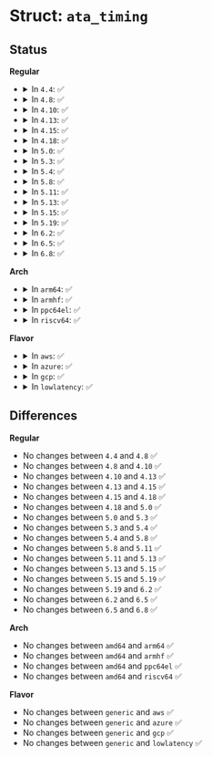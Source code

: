 # Struct: <code>ata_timing</code>

## Status
<b>Regular</b>
<ul>
<li>
<details>
<summary>In <code>4.4</code>: ✅</summary>

```c
struct ata_timing {
    short unsigned int mode;
    short unsigned int setup;
    short unsigned int act8b;
    short unsigned int rec8b;
    short unsigned int cyc8b;
    short unsigned int active;
    short unsigned int recover;
    short unsigned int dmack_hold;
    short unsigned int cycle;
    short unsigned int udma;
};
```
</details>
</li>
<li>
<details>
<summary>In <code>4.8</code>: ✅</summary>

```c
struct ata_timing {
    short unsigned int mode;
    short unsigned int setup;
    short unsigned int act8b;
    short unsigned int rec8b;
    short unsigned int cyc8b;
    short unsigned int active;
    short unsigned int recover;
    short unsigned int dmack_hold;
    short unsigned int cycle;
    short unsigned int udma;
};
```
</details>
</li>
<li>
<details>
<summary>In <code>4.10</code>: ✅</summary>

```c
struct ata_timing {
    short unsigned int mode;
    short unsigned int setup;
    short unsigned int act8b;
    short unsigned int rec8b;
    short unsigned int cyc8b;
    short unsigned int active;
    short unsigned int recover;
    short unsigned int dmack_hold;
    short unsigned int cycle;
    short unsigned int udma;
};
```
</details>
</li>
<li>
<details>
<summary>In <code>4.13</code>: ✅</summary>

```c
struct ata_timing {
    short unsigned int mode;
    short unsigned int setup;
    short unsigned int act8b;
    short unsigned int rec8b;
    short unsigned int cyc8b;
    short unsigned int active;
    short unsigned int recover;
    short unsigned int dmack_hold;
    short unsigned int cycle;
    short unsigned int udma;
};
```
</details>
</li>
<li>
<details>
<summary>In <code>4.15</code>: ✅</summary>

```c
struct ata_timing {
    short unsigned int mode;
    short unsigned int setup;
    short unsigned int act8b;
    short unsigned int rec8b;
    short unsigned int cyc8b;
    short unsigned int active;
    short unsigned int recover;
    short unsigned int dmack_hold;
    short unsigned int cycle;
    short unsigned int udma;
};
```
</details>
</li>
<li>
<details>
<summary>In <code>4.18</code>: ✅</summary>

```c
struct ata_timing {
    short unsigned int mode;
    short unsigned int setup;
    short unsigned int act8b;
    short unsigned int rec8b;
    short unsigned int cyc8b;
    short unsigned int active;
    short unsigned int recover;
    short unsigned int dmack_hold;
    short unsigned int cycle;
    short unsigned int udma;
};
```
</details>
</li>
<li>
<details>
<summary>In <code>5.0</code>: ✅</summary>

```c
struct ata_timing {
    short unsigned int mode;
    short unsigned int setup;
    short unsigned int act8b;
    short unsigned int rec8b;
    short unsigned int cyc8b;
    short unsigned int active;
    short unsigned int recover;
    short unsigned int dmack_hold;
    short unsigned int cycle;
    short unsigned int udma;
};
```
</details>
</li>
<li>
<details>
<summary>In <code>5.3</code>: ✅</summary>

```c
struct ata_timing {
    short unsigned int mode;
    short unsigned int setup;
    short unsigned int act8b;
    short unsigned int rec8b;
    short unsigned int cyc8b;
    short unsigned int active;
    short unsigned int recover;
    short unsigned int dmack_hold;
    short unsigned int cycle;
    short unsigned int udma;
};
```
</details>
</li>
<li>
<details>
<summary>In <code>5.4</code>: ✅</summary>

```c
struct ata_timing {
    short unsigned int mode;
    short unsigned int setup;
    short unsigned int act8b;
    short unsigned int rec8b;
    short unsigned int cyc8b;
    short unsigned int active;
    short unsigned int recover;
    short unsigned int dmack_hold;
    short unsigned int cycle;
    short unsigned int udma;
};
```
</details>
</li>
<li>
<details>
<summary>In <code>5.8</code>: ✅</summary>

```c
struct ata_timing {
    short unsigned int mode;
    short unsigned int setup;
    short unsigned int act8b;
    short unsigned int rec8b;
    short unsigned int cyc8b;
    short unsigned int active;
    short unsigned int recover;
    short unsigned int dmack_hold;
    short unsigned int cycle;
    short unsigned int udma;
};
```
</details>
</li>
<li>
<details>
<summary>In <code>5.11</code>: ✅</summary>

```c
struct ata_timing {
    short unsigned int mode;
    short unsigned int setup;
    short unsigned int act8b;
    short unsigned int rec8b;
    short unsigned int cyc8b;
    short unsigned int active;
    short unsigned int recover;
    short unsigned int dmack_hold;
    short unsigned int cycle;
    short unsigned int udma;
};
```
</details>
</li>
<li>
<details>
<summary>In <code>5.13</code>: ✅</summary>

```c
struct ata_timing {
    short unsigned int mode;
    short unsigned int setup;
    short unsigned int act8b;
    short unsigned int rec8b;
    short unsigned int cyc8b;
    short unsigned int active;
    short unsigned int recover;
    short unsigned int dmack_hold;
    short unsigned int cycle;
    short unsigned int udma;
};
```
</details>
</li>
<li>
<details>
<summary>In <code>5.15</code>: ✅</summary>

```c
struct ata_timing {
    short unsigned int mode;
    short unsigned int setup;
    short unsigned int act8b;
    short unsigned int rec8b;
    short unsigned int cyc8b;
    short unsigned int active;
    short unsigned int recover;
    short unsigned int dmack_hold;
    short unsigned int cycle;
    short unsigned int udma;
};
```
</details>
</li>
<li>
<details>
<summary>In <code>5.19</code>: ✅</summary>

```c
struct ata_timing {
    short unsigned int mode;
    short unsigned int setup;
    short unsigned int act8b;
    short unsigned int rec8b;
    short unsigned int cyc8b;
    short unsigned int active;
    short unsigned int recover;
    short unsigned int dmack_hold;
    short unsigned int cycle;
    short unsigned int udma;
};
```
</details>
</li>
<li>
<details>
<summary>In <code>6.2</code>: ✅</summary>

```c
struct ata_timing {
    short unsigned int mode;
    short unsigned int setup;
    short unsigned int act8b;
    short unsigned int rec8b;
    short unsigned int cyc8b;
    short unsigned int active;
    short unsigned int recover;
    short unsigned int dmack_hold;
    short unsigned int cycle;
    short unsigned int udma;
};
```
</details>
</li>
<li>
<details>
<summary>In <code>6.5</code>: ✅</summary>

```c
struct ata_timing {
    short unsigned int mode;
    short unsigned int setup;
    short unsigned int act8b;
    short unsigned int rec8b;
    short unsigned int cyc8b;
    short unsigned int active;
    short unsigned int recover;
    short unsigned int dmack_hold;
    short unsigned int cycle;
    short unsigned int udma;
};
```
</details>
</li>
<li>
<details>
<summary>In <code>6.8</code>: ✅</summary>

```c
struct ata_timing {
    short unsigned int mode;
    short unsigned int setup;
    short unsigned int act8b;
    short unsigned int rec8b;
    short unsigned int cyc8b;
    short unsigned int active;
    short unsigned int recover;
    short unsigned int dmack_hold;
    short unsigned int cycle;
    short unsigned int udma;
};
```
</details>
</li>
</ul>
<b>Arch</b>
<ul>
<li>
<details>
<summary>In <code>arm64</code>: ✅</summary>

```c
struct ata_timing {
    short unsigned int mode;
    short unsigned int setup;
    short unsigned int act8b;
    short unsigned int rec8b;
    short unsigned int cyc8b;
    short unsigned int active;
    short unsigned int recover;
    short unsigned int dmack_hold;
    short unsigned int cycle;
    short unsigned int udma;
};
```
</details>
</li>
<li>
<details>
<summary>In <code>armhf</code>: ✅</summary>

```c
struct ata_timing {
    short unsigned int mode;
    short unsigned int setup;
    short unsigned int act8b;
    short unsigned int rec8b;
    short unsigned int cyc8b;
    short unsigned int active;
    short unsigned int recover;
    short unsigned int dmack_hold;
    short unsigned int cycle;
    short unsigned int udma;
};
```
</details>
</li>
<li>
<details>
<summary>In <code>ppc64el</code>: ✅</summary>

```c
struct ata_timing {
    short unsigned int mode;
    short unsigned int setup;
    short unsigned int act8b;
    short unsigned int rec8b;
    short unsigned int cyc8b;
    short unsigned int active;
    short unsigned int recover;
    short unsigned int dmack_hold;
    short unsigned int cycle;
    short unsigned int udma;
};
```
</details>
</li>
<li>
<details>
<summary>In <code>riscv64</code>: ✅</summary>

```c
struct ata_timing {
    short unsigned int mode;
    short unsigned int setup;
    short unsigned int act8b;
    short unsigned int rec8b;
    short unsigned int cyc8b;
    short unsigned int active;
    short unsigned int recover;
    short unsigned int dmack_hold;
    short unsigned int cycle;
    short unsigned int udma;
};
```
</details>
</li>
</ul>
<b>Flavor</b>
<ul>
<li>
<details>
<summary>In <code>aws</code>: ✅</summary>

```c
struct ata_timing {
    short unsigned int mode;
    short unsigned int setup;
    short unsigned int act8b;
    short unsigned int rec8b;
    short unsigned int cyc8b;
    short unsigned int active;
    short unsigned int recover;
    short unsigned int dmack_hold;
    short unsigned int cycle;
    short unsigned int udma;
};
```
</details>
</li>
<li>
<details>
<summary>In <code>azure</code>: ✅</summary>

```c
struct ata_timing {
    short unsigned int mode;
    short unsigned int setup;
    short unsigned int act8b;
    short unsigned int rec8b;
    short unsigned int cyc8b;
    short unsigned int active;
    short unsigned int recover;
    short unsigned int dmack_hold;
    short unsigned int cycle;
    short unsigned int udma;
};
```
</details>
</li>
<li>
<details>
<summary>In <code>gcp</code>: ✅</summary>

```c
struct ata_timing {
    short unsigned int mode;
    short unsigned int setup;
    short unsigned int act8b;
    short unsigned int rec8b;
    short unsigned int cyc8b;
    short unsigned int active;
    short unsigned int recover;
    short unsigned int dmack_hold;
    short unsigned int cycle;
    short unsigned int udma;
};
```
</details>
</li>
<li>
<details>
<summary>In <code>lowlatency</code>: ✅</summary>

```c
struct ata_timing {
    short unsigned int mode;
    short unsigned int setup;
    short unsigned int act8b;
    short unsigned int rec8b;
    short unsigned int cyc8b;
    short unsigned int active;
    short unsigned int recover;
    short unsigned int dmack_hold;
    short unsigned int cycle;
    short unsigned int udma;
};
```
</details>
</li>
</ul>

## Differences
<b>Regular</b>
<ul>
<li>
No changes between <code>4.4</code> and <code>4.8</code> ✅
</li>
<li>
No changes between <code>4.8</code> and <code>4.10</code> ✅
</li>
<li>
No changes between <code>4.10</code> and <code>4.13</code> ✅
</li>
<li>
No changes between <code>4.13</code> and <code>4.15</code> ✅
</li>
<li>
No changes between <code>4.15</code> and <code>4.18</code> ✅
</li>
<li>
No changes between <code>4.18</code> and <code>5.0</code> ✅
</li>
<li>
No changes between <code>5.0</code> and <code>5.3</code> ✅
</li>
<li>
No changes between <code>5.3</code> and <code>5.4</code> ✅
</li>
<li>
No changes between <code>5.4</code> and <code>5.8</code> ✅
</li>
<li>
No changes between <code>5.8</code> and <code>5.11</code> ✅
</li>
<li>
No changes between <code>5.11</code> and <code>5.13</code> ✅
</li>
<li>
No changes between <code>5.13</code> and <code>5.15</code> ✅
</li>
<li>
No changes between <code>5.15</code> and <code>5.19</code> ✅
</li>
<li>
No changes between <code>5.19</code> and <code>6.2</code> ✅
</li>
<li>
No changes between <code>6.2</code> and <code>6.5</code> ✅
</li>
<li>
No changes between <code>6.5</code> and <code>6.8</code> ✅
</li>
</ul>
<b>Arch</b>
<ul>
<li>
No changes between <code>amd64</code> and <code>arm64</code> ✅
</li>
<li>
No changes between <code>amd64</code> and <code>armhf</code> ✅
</li>
<li>
No changes between <code>amd64</code> and <code>ppc64el</code> ✅
</li>
<li>
No changes between <code>amd64</code> and <code>riscv64</code> ✅
</li>
</ul>
<b>Flavor</b>
<ul>
<li>
No changes between <code>generic</code> and <code>aws</code> ✅
</li>
<li>
No changes between <code>generic</code> and <code>azure</code> ✅
</li>
<li>
No changes between <code>generic</code> and <code>gcp</code> ✅
</li>
<li>
No changes between <code>generic</code> and <code>lowlatency</code> ✅
</li>
</ul>
